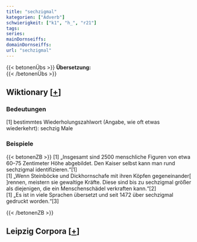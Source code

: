 ```yaml
---
title: "sechzigmal"
kategorien: ["Adverb"]
schwierigkeit: ["k1", "h_", "r21"]
tags:
series:
mainDornseiffs:
domainDornseiffs:
url: "sechzigmal"
---
```


{{< betonenÜbs >}}
**Übersetzung:**  
{{< /betonenÜbs >}}

## Wiktionary [[+](https://de.wiktionary.org/wiki/sechzigmal)]

### Bedeutungen
[1] bestimmtes Wiederholungszahlwort (Angabe, wie oft etwas wiederkehrt): sechzig Male  

### Beispiele
{{< betonenZB >}}
[1] „Insgesamt sind 2500 menschliche Figuren von etwa 60–75 Zentimeter Höhe abgebildet. Den Kaiser selbst kann man rund sechzigmal identifizieren.“[1]  
[1] „Wenn Steinböcke und Dickhornschafe mit ihren Köpfen gegeneinander[ ]rennen, meistern sie gewaltige Kräfte. Diese sind bis zu sechzigmal größer als diejenigen, die ein Menschenschädel verkraften kann.“[2]  
[1] „Es ist in viele Sprachen übersetzt und seit 1472 über sechzigmal gedruckt worden.“[3]  

{{< /betonenZB >}}

## Leipzig Corpora [[+](https://corpora.uni-leipzig.de/en/res?word=sechzigmal&corpusId=deu_newscrawl-public_2018)]

